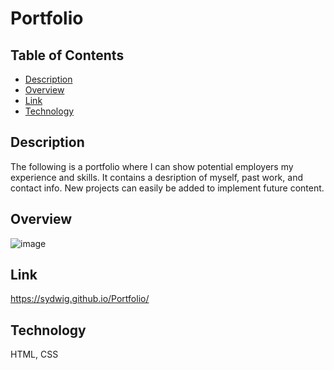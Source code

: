 # Portfolio

## Table of Contents
* [Description](#description)
* [Overview](#overview)
* [Link](#link)
* [Technology](#technology)

## Description
The following is a portfolio where I can show potential employers my experience and skills. It contains a desription of myself, past work, and contact info. New projects can easily be added to implement future content.

## Overview
![image](https://user-images.githubusercontent.com/110688090/196284315-f54f2929-b973-4cdc-b2a4-630e892d8c4f.png)


## Link
https://sydwig.github.io/Portfolio/

## Technology
HTML, CSS
